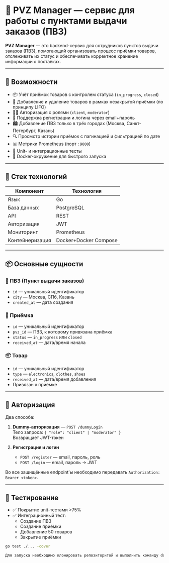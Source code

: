 # 🏬 PVZ Manager — сервис для работы с пунктами выдачи заказов (ПВЗ)

**PVZ Manager** — это backend-сервис для сотрудников пунктов выдачи заказов (ПВЗ), помогающий организовать процесс приёмки товаров, отслеживать их статус и обеспечивать корректное хранение информации о поставках.

---

## 🚀 Возможности

- 📦 Учёт приёмок товаров с контролем статуса (`in_progress`, `closed`)
- 🧾 Добавление и удаление товаров в рамках незакрытой приёмки (по принципу LIFO)
- 🧑‍💼 Авторизация с ролями (`client`, `moderator`)
- 🛂 Поддержка регистрации и логина через email+пароль
- 🏙️ Добавление ПВЗ только в трёх городах (Москва, Санкт-Петербург, Казань)
- 🔍 Просмотр истории приёмок с пагинацией и фильтрацией по дате
- 📊 Метрики Prometheus (порт `:9000`)
- 🧪 Unit- и интеграционные тесты
- 🐳 Docker-окружение для быстрого запуска

---

## 🧱 Стек технологий

| Компонент          | Технология            |
|--------------------|-----------------------|
| Язык               | Go                    |
| База данных        | PostgreSQL            |
| API                | REST                  |
| Авторизация        | JWT                   |
| Мониторинг         | Prometheus            |
| Контейнеризация    | Docker+Docker Compose |


---

## 📦 Основные сущности

### 📍 ПВЗ (Пункт выдачи заказов)
- `id` — уникальный идентификатор
- `city` — Москва, СПб, Казань
- `created_at` — дата создания

### 📑 Приёмка
- `id` — уникальный идентификатор
- `pvz_id` — ПВЗ, к которому привязана приёмка
- `status` — `in_progress` или `closed`
- `received_at` — дата/время начала

### 📦 Товар
- `id` — уникальный идентификатор
- `type` — `electronics`, `clothes`, `shoes`
- `received_at` — дата/время добавления
- Привязан к приёмке

---

## 🔐 Авторизация

Два способа:

1. **Dummy-авторизация** — `POST /dummyLogin`  
   Тело запроса: `{ "role": "client" | "moderator" }`  
   Возвращает JWT-токен

2. **Регистрация и логин**
   - `POST /register` — email, пароль, роль
   - `POST /login` — email, пароль → JWT

Во все защищённые endpoint'ы необходимо передавать `Authorization: Bearer <token>`.

---

## 🧪 Тестирование

- ✅ Покрытие unit-тестами >75%
- ✅ Интеграционный тест:
  - Создание ПВЗ
  - Создание приёмки
  - Добавление 50 товаров
  - Закрытие приёмки

```bash
go test ./... -cover

Для запуска необходимо клонировать репозиторитой и выполнить команду docker-compose up --build
